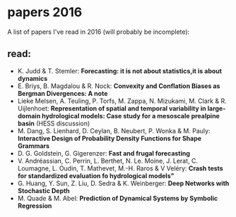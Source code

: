 # papers 2016 
A list of papers I've read in 2016 (will probably be incomplete): 
## read: 
- K. Judd & T. Stemler: **Forecasting: it is not about statistics,it is about dynamics**
- E. Briys, B. Magdalou & R. Nock: **Convexity and Conflation Biases as Bergman Divergences: A note**
- Lieke Melsen, A. Teuling, P. Torfs, M. Zappa, N. Mizukami, M. Clark & R. Uijlenhoet: **Representation of spatial and temporal variability in large-domain hydrological models: Case study for a mesoscale prealpine basin** (HESS discussion)
- M. Dang, S. Lienhard, D. Ceylan, B. Neubert, P. Wonka & M. Pauly: **Interactive Design of Probability Density Functions for Shape Grammars**
- D. G. Goldstein, G. Gigerenzer: **Fast and frugal forecasting**
- V. Andréassian, C. Perrin, L. Berthet, N. Le. Moine, J. Lerat, C. Loumagne, L. Oudin, T. Mathevet, M.-H. Raros & V Veléry: **Crash tests for standardized evaluation fo hydrological models"**
- G. Huang, Y. Sun, Z. Liu, D. Sedra & K. Weinberger: **Deep Networks with Stochastic Depth**
- M. Quade & M. Abel: **Prediction of Dynamical Systems by Symbolic Regression**

